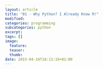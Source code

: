 ```yaml
---
layout: article
title: "01 - Why Python? I Already Know R!"
modified:
categories: programming
subcategories: python
excerpt:
tags: []
image:
  feature:
  teaser:
  thumb:
date: 2015-04-16T18:13:19+02:00
---
```


